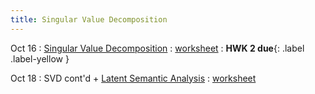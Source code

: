 ```yaml
---
title: Singular Value Decomposition
---
```


Oct 16 
: [Singular Value Decomposition](https://github.com/gallettilance/Data-Science-Fundamentals/raw/main/lecture_10/10_Singular_Value_Decomposition.pdf) 
  : [worksheet](https://github.com/gallettilance/Data-Science-Fundamentals/blob/main/lecture_10/worksheet_10.ipynb) 
    : **HWK 2 due**{: .label .label-yellow } 

Oct 18
: SVD cont'd + [Latent Semantic Analysis](https://github.com/gallettilance/Data-Science-Fundamentals/raw/main/lecture_11/11_Latent_Semantic_Analysis.pdf) 
  : [worksheet](https://github.com/gallettilance/Data-Science-Fundamentals/blob/main/lecture_11/worksheet_11.ipynb) 

